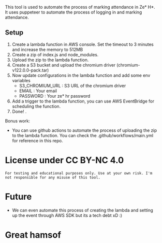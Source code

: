 This tool is used to automate the process of marking attendance in Ze* H*. It uses puppeteer to automate the process of logging in and marking attendance.

## Setup
1. Create a lambda function in AWS console. Set the timeout to 3 minutes and increase the memory to 512MB
2. Create a zip of index.js and node_modules.
4. Upload the zip to the lambda function.
3. Create a S3 bucket and upload the chromium driver (chromium-v122.0.0-pack.tar)
4. Now update configurations in the lambda function and add some env variables
    - S3_CHROMIUM_URL : S3 URL of the chromium driver
    - EMAIL : Your email
    - PASSWORD : Your ze* hr password
5. Add a trigger to the lambda function, you can use AWS EventBridge for scheduling the function.
6. Done! .

Bonus work:
- You can use github actions to automate the process of uploading the zip to the lambda function. You can check the .github/workflows/main.yml for reference in this repo.

# License under CC BY-NC 4.0
```
For testing and educational purposes only. Use at your own risk. I'm not responsible for any misuse of this tool.
```

# Future
- We can even automate this process of creating the lambda and setting up the event through AWS SDK but its a tech debt xD :) 

# Great hamsof
